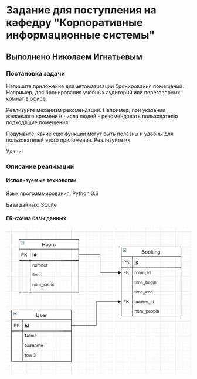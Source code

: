 # Задание для поступления на кафедру "Корпоративные информационные системы"
## Выполнено Николаем Игнатьевым

### Постановка задачи
Напишите приложение для автоматизации бронирования помещений. Например, для бронирования учебных аудиторий или переговорных комнат в офисе. 

Реализуйте механизм рекомендаций. Например, при указании желаемого времени и числа людей - рекомендовать пользователю подходящие помещения. 

Подумайте, какие еще функции могут быть полезны и удобны для пользователей этого приложения. Реализуйте их.

Удачи!

### Описание реализации

#### Используемые технологии
Язык программирования: Python 3.6

База данных: SQLite

#### ER-схема базы данных
![](ER-scheme.jpg)

